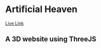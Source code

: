 # Artificial Heaven

[Live Link](https://parduckids.github.io/artificial-heaven/)

## A 3D website using ThreeJS 
